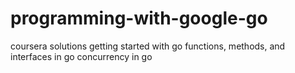 # programming-with-google-go
coursera solutions
getting started with go
functions, methods, and interfaces in go
concurrency in go
